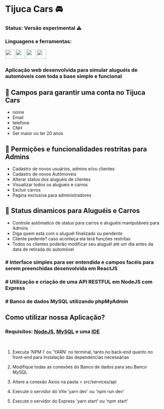 # Tijuca Cars 🚘

### Status: Versão experimental ⚠ 
### Linguagens e ferramentas:
<div>
<img src="https://cdn.jsdelivr.net/gh/devicons/devicon/icons/javascript/javascript-original.svg"  width='30' />
<img src="https://cdn.jsdelivr.net/gh/devicons/devicon/icons/react/react-original.svg" height='30'/>
<img src="https://cdn.jsdelivr.net/gh/devicons/devicon/icons/nodejs/nodejs-original.svg" height='30'/>
<img src="https://cdn.jsdelivr.net/gh/devicons/devicon/icons/mysql/mysql-original.svg" height='30'/>
<br>   
</div>

### Aplicação web desenvolvida para simular aluguéis de automóveis com toda a base simple e funcional

## 🚧 Campos para garantir uma conta no Tijuca Cars
- nome
- Email
- telefone
- CNH
- Ser maior ou ter 20 anos
 
## 🚓 Permições e funcionalidades restritas para Admins
- Cadastro de novos usuários, admins e/ou clientes
- Cadastro de novos Autômoveis
- Alterar status dos aluguéis de clientes
- Visualizar todos os alugueis e carros
- Excluir carros
- Pagina exclusiva para administradores

## 🚦 Status dinamicos para Aluguéis e Carros
- Controle autômatico de status para carros e aluguéis manipuláveis para Admins
- Diga quem está com o aluguél finalizado ou pendente
- Cliente pedente? caso aconteça ela terá funções restritas
- Todos os clientes poderão modificar seu aluguél até um dia antes da data de retirada do automóvel

### # Interface simples para ser entendida e campos facéis para serem preenchidas desenvolvida em ReactJS

### # Utilização e criação de uma API RESTFUL em NodeJS com Express

### # Banco de dados MySQL utilizando phpMyAdmin 

## Como utilizar nossa Aplicação?
### Requisitos: <a href='https://nodejs.org/en/'>NodeJS</a>, <a href='https://www.youtube.com/watch?v=zpssr3u1EO8'>MySQL</a> e uma <a href='https://code.visualstudio.com'>IDE</a>
<br>

1. Executa 'NPM I' ou 'YARN' no terminal, tanto no back-end quanto no front-end para Instalação das dependencias necessárias

2. Modifique todas as conexões do Banco de dados para seu Banco MySQL

3. Altere a conexão Axios na pasta > src/services/api

4. Execute o servidor do Vite 'yarn dev' ou 'npm run dev'

5. Execute o servidor do Express 'yarn start' ou 'npm start'
